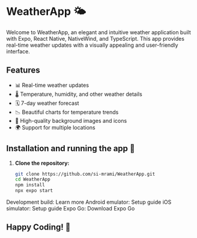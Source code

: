 # WeatherApp 🌤️

Welcome to WeatherApp, an elegant and intuitive weather application built with Expo, React Native, NativeWind, and TypeScript. This app provides real-time weather updates with a visually appealing and user-friendly interface.

## Features

- 📊 Real-time weather updates
- 🌡️ Temperature, humidity, and other weather details
- 🗓️ 7-day weather forecast
- 📉 Beautiful charts for temperature trends
- 🌆 High-quality background images and icons
- 🌍 Support for multiple locations

## Installation and running the app 🚀

1. **Clone the repository:**

   ```bash
   git clone https://github.com/si-mrami/WeatherApp.git
   cd WeatherApp
   npm install
   npx expo start
   ```

Development build: Learn more
Android emulator: Setup guide
iOS simulator: Setup guide
Expo Go: Download Expo Go

## Happy Coding! 🚀
